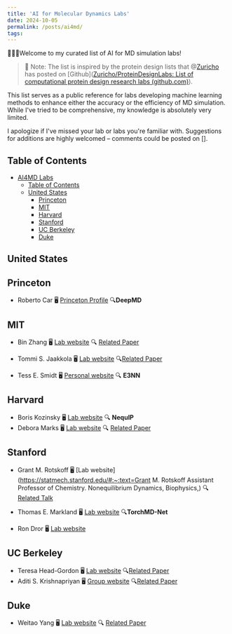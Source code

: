 ```yaml
---
title: 'AI for Molecular Dynamics Labs'
date: 2024-10-05
permalink: /posts/ai4md/
tags:
---
```



🤗🤗🤗Welcome to my curated list of AI for MD simulation labs! 

> 📝 Note: The list is inspired by the protein design lists that @[Zuricho](https://github.com/Zuricho) has posted on [Github]([Zuricho/ProteinDesignLabs: List of computational protein design research labs (github.com)](https://github.com/Zuricho/ProteinDesignLabs/tree/main)).

This list serves as a public reference for labs developing machine learning methods to enhance either the accuracy or the efficiency of MD simulation. While I've tried to be comprehensive, my knowledge is absolutely very limited. 

I apologize if I've missed your lab or labs you're familiar with. Suggestions for additions are highly welcomed – comments could be posted on [].



## Table of Contents

* [AI4MD Labs](#AI-for-MD-labs)
  * [Table of Contents](#table-of-contents)
  * [United States](#united-states)
    * [Princeton](#Princeton)
    * [MIT](#mit)
    * [Harvard](#harvard)
    * [Stanford](#stanford)
    * [UC Berkeley](#uc-berkeley)
    * [Duke](#duke)

## United States

## Princeton

* Roberto Car 🖥️ [Princeton Profile](https://chemistry.princeton.edu/faculty-research/faculty/roberto-car/) 🔍**DeepMD**

## MIT

* Bin Zhang 🖥️ [Lab website](https://zhanggroup.mit.edu/team.html) 🔍 [Related Paper](https://doi.org/10.1021/acscentsci.3c01160)

* Tommi S. Jaakkola 🖥️ [Lab website](https://people.csail.mit.edu/tommi/people.html) 🔍[Related Paper](https://arxiv.org/pdf/2210.07237)

* Tess E. Smidt 🖥️ [Personal website](https://blondegeek.github.io/) 🔍 **E3NN**

## Harvard

* Boris Kozinsky 🖥️ [Lab website](https://mir.g.harvard.edu/people) 🔍 **NequIP**
* Debora Marks 🖥️ [Lab website](https://www.deboramarkslab.com/members)  🔍 [Related Paper](https://openreview.net/pdf?id=Byg3y3C9Km)

## Stanford

* Grant M. Rotskoff 🖥️ [Lab website](https://statmech.stanford.edu/#:~:text=Grant M. Rotskoff Assistant Professor of Chemistry. Nonequilibrium Dynamics, Biophysics,) 🔍 [Related Talk](https://www.youtube.com/watch?v=eQy9jSobLfI)

* Thomas E. Markland 🖥️ [Lab website](https://web.stanford.edu/group/markland/group.html) 🔍**TorchMD-Net**

* Ron Dror 🖥️ [Lab website](https://web.stanford.edu/group/markland/group.html)

## UC Berkeley

* Teresa Head-Gordon 🖥️ [Lab website](https://thglab.berkeley.edu/group/) 🔍[Related Paper](https://arxiv.org/pdf/2405.02247)
* Aditi S. Krishnapriyan 🖥️ [Group website](https://a1k12.github.io/#:~:text=Assistant%20Professor,%20UC%20Berkeley.%20Chemical%20Engineering%20and%20EECS.%20I%20am) 🔍[Related Paper](https://arxiv.org/abs/2402.13984)

## Duke

* Weitao Yang 🖥️ [Lab website](https://yanglab.chem.duke.edu) 🔍 [Related Paper](https://doi.org/10.1063/5.0142280)



